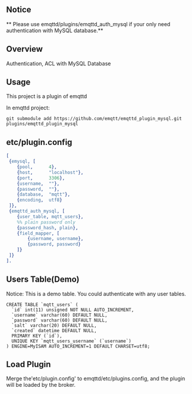 ## Notice

** Please use emqttd/plugins/emqttd_auth_mysql if your only need authentication with MySQL database.** 

##  Overview

Authentication, ACL with MySQL Database

## Usage

This project is a plugin of emqttd

In emqttd project:

```
git submodule add https://github.com/emqtt/emqttd_plugin_mysql.git plugins/emqttd_plugin_mysql
```

## etc/plugin.config

```erlang
[
 {emysql, [
    {pool,      4},
    {host,      "localhost"},
    {port,      3306},
    {username,  ""}, 
    {password,  ""},
    {database,  "mqtt"},
    {encoding,  utf8}
 ]},
 {emqttd_auth_mysql, [
    {user_table, mqtt_users},
    %% plain password only
    {password_hash, plain},
    {field_mapper, [
        {username, username},
        {password, password}
    ]}
 ]}
].
```

## Users Table(Demo)

Notice: This is a demo table. You could authenticate with any user tables.

```
CREATE TABLE `mqtt_users` (
  `id` int(11) unsigned NOT NULL AUTO_INCREMENT,
  `username` varchar(60) DEFAULT NULL,
  `password` varchar(60) DEFAULT NULL,
  `salt` varchar(20) DEFAULT NULL,
  `created` datetime DEFAULT NULL,
  PRIMARY KEY (`id`),
  UNIQUE KEY `mqtt_users_username` (`username`)
) ENGINE=MyISAM AUTO_INCREMENT=1 DEFAULT CHARSET=utf8;
```

## Load Plugin

Merge the'etc/plugin.config' to emqttd/etc/plugins.config, and the plugin will be loaded by the  broker.

